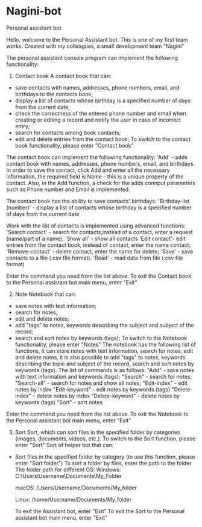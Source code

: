 # Nagini-bot
Personal assistant bot

Hello, welcome to the Personal Assistant bot. This is one of my first team works. Created with my colleagues, a small development team "Nagini"

The personal assistant console program can implement the following functionality:

1. Contact book
   A contact book that can:

- save contacts with names, addresses, phone numbers, email, and birthdays to the contacts book;
- display a list of contacts whose birthday is a specified number of days from the current date;
- check the correctness of the entered phone number and email when creating or editing a record and notify the user in case of incorrect entry;
- search for contacts among book contacts;
- edit and delete entries from the contact book;
  To switch to the contact book functionality, please enter "Сontact book"

The contact book can implement the following functionality:
'Add' - adds contact book with names, addresses, phone numbers, email, and birthdays. In order to save the contact, click Add and enter all the necessary information, the required field is Name - this is a unique property of the contact. Also, in the Add function, a check for the adds connput parameters such as Phone number and Email is implemented.

The contact book has the ability to save contacts' birthdays:
'Birthday-list (number)' - display a list of contacts whose birthday is a specified number of days from the current date

Work with the list of contacts is implemented using advanced functions:
'Search contact' - search for contacts,instead of a contact, enter a request (name/part of a name);
'Show all' - show all contacts
'Edit contact'- edit entries from the contact book, instead of contact, enter the name contact;
'Remove-contact' - delete contact, enter the name for delete;
'Save' - save contacts to a file (.csv file format).
'Read' - read data from file (.csv file format)

Enter the command you need from the list above.
To exit the Contact book to the Personal assistant bot main menu, enter "Exit"

2. Note
   Notebook that can:

- save notes with text information;
- search for notes;
- edit and delete notes;
- add "tags" to notes, keywords describing the subject and subject of the record;
- search and sort notes by keywords (tags);
  To switch to the Notebook functionality, please enter "Notes"
  The notebook has the following list of functions, it can store notes with text information, search for notes, edit and delete notes, it is also possible to add "tags" to notes, keywords describing the topic and subject of the record, search and sort notes by keywords (tags).
  The list of commands is as follows:
  "Add" - save notes with text information and keywords (tags);
  "Search" - search for notes;
  "Search-all" - search for notes and show all notes;
  "Edit-index" - edit notes by index
  "Edit-keyword" - edit notes by keywords (tags)
  "Delete-index" - delete notes by index
  "Delete-keyword" - delete notes by keywords (tags)
  "Sort" - sort notes

Enter the command you need from the list above.
To exit the Notebook to the Personal assistant bot main menu, enter "Exit"

3. Sort
   Sort, which can sort files in the specified folder by categories (images, documents, videos, etc.).
   To switch to the Sort function, please enter "Sort"
   Sort of helper bot that can:

- Sort files in the specified folder by category (to use this function, please enter "Sort folder")
  To sort a folder by files, enter the path to the folder
  The folder path for different OS:
  Windows: C:\Users\Username\Documents\My_Folder
  
  macOS: /Users/Username/Documents/My_folder
  
  Linux: /home/Username/Documents/My_folder
  
  To exit the Assistant bot, enter "Exit”
  To exit the Sort to the Personal assistant bot main menu, enter "Exit"
